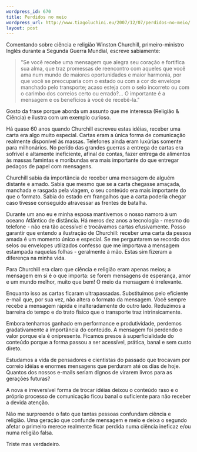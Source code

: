 ```yaml
--- 
wordpress_id: 670
title: Perdidos no meio
wordpress_url: http://www.tiagoluchini.eu/2007/12/07/perdidos-no-meio/
layout: post
---
```

Comentando sobre ciência e religião Winston Churchill, primeiro-ministro Inglês durante a Segunda Guerra Mundial,  escreve sabiamente:
<blockquote>"Se você recebe uma mensagem que alegra seu coração e fortifica sua alma, que traz promessas de reencontro com aqueles que você ama num mundo de maiores oportunidades e maior harmonia, por que você se preocuparia com o estado ou com a cor do envelope manchado pelo transporte; acaso esteja com o selo incorreto ou com o carimbo dos correios certo ou errado?... O importante é a mensagem e os benefícios à você de recebê-la."</blockquote>
Gosto da frase porque aborda um assunto que me interessa (Religião &amp; Ciência) e ilustra com um exemplo curioso.

Há quase 60 anos quando Churchill escreveu estas idéias, receber uma carta era algo muito especial. Cartas eram a única forma de comunicação realmente disponível às massas. Telefones ainda eram luxúrias somente para milhonários. No perído das grandes guerras a entrega de cartas era sofrível e altamente ineficiente, afinal de contas, fazer entrega de alimentos às massas famintas e moribundas era  mais importante do que entregar pedaços de papel com mensagens.

Churchill sabia da importância de receber uma mensagem de alguém distante e amado. Sabia que mesmo que se a carta chegasse amaçada, manchada e rasgada pela viagem, o seu conteúdo era mais importante do que o formato. Sabia do estado em frangalhos que a carta poderia chegar caso tivesse conseguido atravessar as frentes de batalha.

Durante um ano eu e minha esposa mantivemos o nosso namoro à um oceano Atlântico de distância. Há meros dez anos a tecnologia - mesmo do telefone - não era tão acessível e trocávamos cartas efusivamente. Posso garantir que entendo a ilustração de Churchill: receber uma carta da pessoa amada é um momento único e especial. Se me perguntarem se recordo dos selos ou envelopes utilizados confesso que me importava a mensagem estampada naquelas folhas - geralmente à mão. Estas sim fizeram a diferença na minha vida.

Para Churchill era claro que ciência e religião eram apenas meios; a mensagem em si é o que importa: se forem mensagens de esperança, amor e um mundo melhor, muito que bem! O meio da mensagem é irrelevante.

Enquanto isso as cartas ficaram ultrapassadas. Substituímos pelo eficiente e-mail que, por sua vez, não altera o formato da mensagem. Você sempre recebe a mensagem rápida e inalteradamente do outro lado. Reduzimos a barreira do tempo e do trato físico que o transporte traz intrinsicamente.

Embora tenhamos ganhado em performance e produtividade, perdemos gradativamente a importância do conteúdo. A mensagem foi perdendo o valor porque ela é onipresente. Ficamos presos à superficialidade do conteúdo porque a forma passou a ser acessível, prática, banal e sem custo direto.

Estudamos a vida de pensadores  e cientistas do passado que trocavam por correio idéias e enormes mensagens que perduram até os dias de hoje. Quantos dos nossos e-mails seriam dignos de virarem livros para as gerações futuras?

A nova e irreversível forma de trocar idéias deixou o conteúdo raso e o próprio processo de comunicação ficou banal o suficiente para não receber a devida atenção.

Não me surpreende o fato que tantas pessoas confundam ciência e religião. Uma geração que confunde mensagem e meio e deixa o segundo afetar o primeiro merece realmente ficar perdida numa ciência ineficaz e/ou numa religião falsa.

Triste mas verdadeiro.
